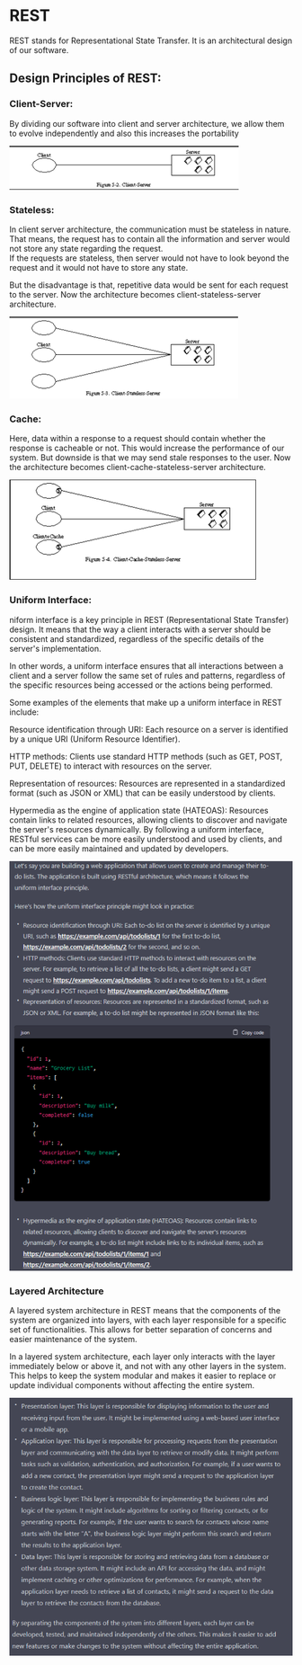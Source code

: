 # REST

REST stands for Representational State Transfer. It is an architectural design of our software. 

## Design Principles of REST: 

### Client-Server: 
By dividing our software into client and server architecture, we allow them to evolve independently and also this increases the portability 

![](https://raw.githubusercontent.com/arhankundu99/System-Design/main/Basics/images/REST%20Client%20Server.png)

### Stateless: 
In client server architecture, the communication must be stateless in nature. That means, the request has to contain all the information and server would not store any state regarding the request.  
If the requests are stateless, then server would not have to look beyond the request and it would not have to store any state. 

But the disadvantage is that, repetitive data would be sent for each request to the server. 
Now the architecture becomes client-stateless-server architecture. 

![](https://raw.githubusercontent.com/arhankundu99/System-Design/main/Basics/images/REST%20Client%20Stateless%20Server.png)

### Cache: 
Here, data within a response to a request should contain whether the response is cacheable or not. This would increase the performance of our system. But downside is that we may send stale responses to the user. 
Now the architecture becomes client-cache-stateless-server architecture.  

![](https://raw.githubusercontent.com/arhankundu99/System-Design/main/Basics/images/REST%20Client%20Cache%20Stateless%20Server.png)

### Uniform Interface:
niform interface is a key principle in REST (Representational State Transfer) design. It means that the way a client interacts with a server should be consistent and standardized, regardless of the specific details of the server's implementation.

In other words, a uniform interface ensures that all interactions between a client and a server follow the same set of rules and patterns, regardless of the specific resources being accessed or the actions being performed.

Some examples of the elements that make up a uniform interface in REST include:

Resource identification through URI: Each resource on a server is identified by a unique URI (Uniform Resource Identifier).

HTTP methods: Clients use standard HTTP methods (such as GET, POST, PUT, DELETE) to interact with resources on the server.

Representation of resources: Resources are represented in a standardized format (such as JSON or XML) that can be easily understood by clients.

Hypermedia as the engine of application state (HATEOAS): Resources contain links to related resources, allowing clients to discover and navigate the server's resources dynamically.
By following a uniform interface, RESTful services can be more easily understood and used by clients, and can be more easily maintained and updated by developers.

![](https://raw.githubusercontent.com/arhankundu99/System-Design/main/Basics/images/Uniform%20Interface%20Example.png)

### Layered Architecture

A layered system architecture in REST means that the components of the system are organized into layers, with each layer responsible for a specific set of functionalities. This allows for better separation of concerns and easier maintenance of the system.

In a layered system architecture, each layer only interacts with the layer immediately below or above it, and not with any other layers in the system. This helps to keep the system modular and makes it easier to replace or update individual components without affecting the entire system.

![](https://raw.githubusercontent.com/arhankundu99/System-Design/main/Basics/images/Layered%20Architecture%20Example.png)
